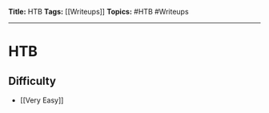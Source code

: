 **Title:** HTB
**Tags:** [[Writeups]]
**Topics:** #HTB #Writeups

---
# HTB
## Difficulty
- [[Very Easy]]

